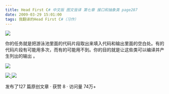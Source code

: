 ```yaml
---
title: Head First C# 中文版 图文皆译 第七章 接口和抽象类 page287
date: 2009-03-29 15:01:00
tags: 我翻译的Head First C#（习作）
---
```

![](https://p-blog.csdn.net/images/p_blog_csdn_net/cuipengfei1/EntryImages/20090329/2009-03-29_14-52-21.jpg)

你的任务就是把游泳池里面的代码片段取出来填入代码和输出里面的空白处。有的代码片段有可能用多次，而有的可能用不到。你的目的就是让这些类可以编译并产生列出的输出
。

  

![](https://p-blog.csdn.net/images/p_blog_csdn_net/cuipengfei1/EntryImages/20090329/2009-03-29_14-56-23.jpg)



[ ![](https://profile.csdnimg.cn/5/2/5/3_cuipengfei1)
![](https://g.csdnimg.cn/static/user-reg-year/1x/11.png)
](https://blog.csdn.net/cuipengfei1)



发布了127 篇原创文章  ·  获赞 8  ·  访问量 74万+

